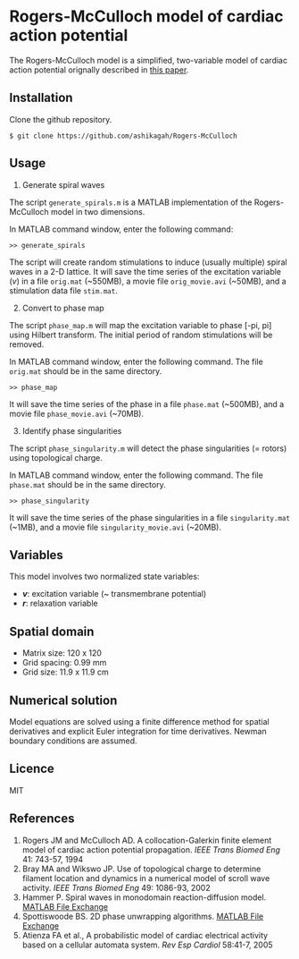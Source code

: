 # Rogers-McCulloch model of cardiac action potential

The Rogers-McCulloch model is a simplified, two-variable model of cardiac action potential orignally described in [this paper](http://ieeexplore.ieee.org/document/310090/?reload=true).

## Installation
Clone the github repository.
```
$ git clone https://github.com/ashikagah/Rogers-McCulloch
```

## Usage
1. Generate spiral waves

The script `generate_spirals.m` is a MATLAB implementation of the Rogers-McCulloch model in two dimensions. 

In MATLAB command window, enter the following command:
```
>> generate_spirals
```
The script will create random stimulations to induce (usually multiple) spiral waves in a 2-D lattice. It will save the time series of the excitation variable (_v_) in a file `orig.mat` (~550MB), a movie file `orig_movie.avi` (~50MB), and a stimulation data file `stim.mat`.

2. Convert to phase map

The script `phase_map.m` will map the excitation variable to phase [-pi, pi] using Hilbert transform. The initial period of random stimulations will be removed.

In MATLAB command window, enter the following command. The file `orig.mat` should be in the same directory.
```
>> phase_map
```
It will save the time series of the phase in a file `phase.mat` (~500MB), and a movie file `phase_movie.avi` (~70MB).

3. Identify phase singularities

The script `phase_singularity.m` will detect the phase singularities (= rotors) using topological charge. 

In MATLAB command window, enter the following command. The file `phase.mat` should be in the same directory.
```
>> phase_singularity
```
It will save the time series of the phase singularities in a file `singularity.mat` (~1MB), and a movie file `singularity_movie.avi` (~20MB).

## Variables
This model involves two normalized state variables:
- **_v_**: excitation variable (~ transmembrane potential)
- _**r**_: relaxation variable 

## Spatial domain
- Matrix size: 120 x 120
- Grid spacing: 0.99 mm
- Grid size: 11.9 x 11.9 cm

## Numerical solution
Model equations are solved using a finite difference method for spatial derivatives and explicit Euler integration for time derivatives. Newman boundary conditions are assumed. 

## Licence
MIT

## References
1. Rogers JM and McCulloch AD. A collocation-Galerkin finite element model of cardiac action potential propagation. _IEEE Trans Biomed Eng_ 41: 743-57, 1994
2. Bray MA and Wikswo JP. Use of topological charge to determine filament location and dynamics in a numerical model of scroll wave activity. _IEEE Trans Biomed Eng_ 49: 1086-93, 2002
3. Hammer P. Spiral waves in monodomain reaction-diffusion model. [MATLAB File Exchange](https://www.mathworks.com/matlabcentral/fileexchange/22492-spiral-waves-in-monodomain-reaction-diffusion-model)
4. Spottiswoode BS. 2D phase unwrapping algorithms. [MATLAB File Exchange](http://www.mathworks.com/matlabcentral/fileexchange/22504-2d-phase-unwrapping-algorithms?focused=5111677&tab=function)
5. Atienza FA et al., A probabilistic model of cardiac electrical activity based on a cellular automata system. _Rev Esp Cardiol_ 58:41-7, 2005

